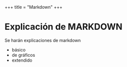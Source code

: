 +++
title = "Markdown"
+++

# Explicación de MARKDOWN

Se harán explicaciones de markdown 
- básico
- de gráficos
- extendido

